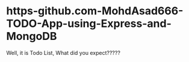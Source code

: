 # https-github.com-MohdAsad666-TODO-App-using-Express-and-MongoDB
Well, it is Todo List, What did you expect?????
